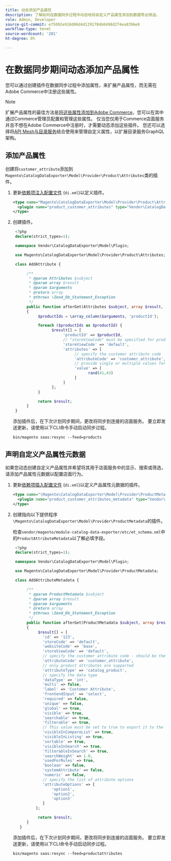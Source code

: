 ```yaml
---
title: 动态添加产品属性
description: 了解如何在数据同步过程中动态地将自定义产品属性添加到数据导出馈送。
role: Admin, Developer
source-git-commit: e75092e918d06d4d1291784b0498d274ea8396e8
workflow-type: tm+mt
source-wordcount: '281'
ht-degree: 0%

---
```


# 在数据同步期间动态添加产品属性

您可以通过创建插件在数据同步过程中添加属性，来扩展产品属性，而无需在Adobe Commerce中注册这些属性。

>[!NOTE]
>
>扩展产品属性的最佳方法是[将这些属性添加到Adobe Commerce](extensibility-and-customizations.md#add-product-attributes-to-adobe-commerce)，您可以在其中通过Commerce管理员配置和管理这些属性。 仅当您仅用于Commerce店面服务并且不想在Adobe Commerce中注册时，才需要动态添加这些插件。 您还可以选择将[API Mesh与目录服务](../catalog-service/mesh.md)结合使用来管理自定义属性，以扩展目录服务GraphQL架构。

## 添加产品属性

创建将`customer_attribute`添加到`Magento\CatalogDataExporter\Model\Provider\Product\Attributes`类的插件。

1. 更新[依赖项注入配置文件](https://developer.adobe.com/commerce/php/development/build/dependency-injection-file/) (`di.xml`)以定义插件。

   ```xml
   <type name="Magento\CatalogDataExporter\Model\Provider\Product\Attributes">
     <plugin name="product_customer_attributes" type="Vendor\CatalogDataExporter\Model\Plugin\AddAttribute"/>
   </type>
   ```

1. 创建插件。

   ```php
    <?php
    declare(strict_types=1);
   
    namespace Vendor\CatalogDataExporter\Model\Plugin;
   
    use Magento\CatalogDataExporter\Model\Provider\Product\Attributes;
   
    class AddAttribute {
   
         /**
          * @param Attributes $subject
          * @param array $result
          * @param $arguments
          * @return array
          * @throws \Zend_Db_Statement_Exception
          */
         public function afterGet(Attributes $subject, array $result, $arguments): array
         {
              $productIds = \array_column($arguments, 'productId');
   
              foreach ($productIds as $productId) {
                    $result[] = [
                         'productId' => $productId,
                         // "storeViewCode" must be specified for products where the customer attribute value should be set
                         'storeViewCode' => 'default',
                         'attributes' => [
                              // specify the customer attribute code
                              'attributeCode' => 'customer_attribute',
                              // provide single or multiple values for the attribute
                              'value' => [
                                    rand(41,43)
                              ]
                         ]
                    ];
              }
   
              return $result;
         }
    }
   ```

   添加插件后，在下次计划同步期间，更改将同步到连接的店面服务。 要立即发送更新，请使用以下CLI命令手动启动同步过程。

   ```
   bin/magento saas:resync --feed=products
   ```

## 声明自定义产品属性元数据

如果您动态创建自定义产品属性并希望将其用于店面服务中的显示、搜索或筛选，请添加产品属性元数据以配置店面行为。

1. 更新[依赖项插入配置文件](https://developer.adobe.com/commerce/php/development/build/dependency-injection-file/) (`di.xml`)以定义产品属性元数据的插件。

   ```xml
   <type name="\Magento\CatalogDataExporter\Model\Provider\ProductMetadata">
     <plugin name="product_customer_attributes_metadata" type="Vendor\CatalogDataExporter\Model\Plugin\AddAttributeMetadata"/>
   </type>
   ```

1. 创建指向以下提供程序`\Magento\CatalogDataExporter\Model\Provider\ProductMetadata`的插件。

   检查`vendor/magento/module-catalog-data-exporter/etc/et_schema.xml`中的`ProductAttributeMetadata`以了解必填字段。

   ```php
    <?php
    declare(strict_types=1);
   
    namespace Vendor\CatalogDataExporter\Model\Plugin;
   
    use Magento\CatalogDataExporter\Model\Provider\ProductMetadata;
   
    class AddAttributeMetadata {
   
         /**
          * @param ProductMetadata $subject
          * @param array $result
          * @param $arguments
          * @return array
          * @throws \Zend_Db_Statement_Exception
          */
         public function afterGet(ProductMetadata $subject, array $result, $arguments): array
         {
              $result[] = [
                'id' => '123',
                'storeCode' => 'default',
                'websiteCode' => 'base',
                'storeViewCode' => 'default',
                // specify the customer attribute code - should be the same as used in the products attributes plugin
                'attributeCode' => 'customer_attribute',
                // only product attributes are supported
                'attributeType' => 'catalog_product',
                // specify the data type
                'dataType' => 'int',
                'multi' => false,
                'label' => 'Customer Attribute',
                'frontendInput' => 'select',
                'required' => false,
                'unique' => false,
                'global' => true,
                'visible' => true,
                'searchable' => true,
                'filterable' => true,
                // This value must be set to true to export it to the storefront services
                'visibleInCompareList' => true,
                'visibleInListing' => true,
                'sortable' => true,
                'visibleInSearch' => true,
                'filterableInSearch' => true,
                'searchWeight' => 1.0,
                'usedForRules' => true,
                'boolean' => false,
                'systemAttribute' => false,
                'numeric' => false,
                // specify the list of attribute options
                'attributeOptions' => [
                    'option1',
                    'option2',
                    'option3'
                ]
             ];
   
              return $result;
         }
      }
   ```

   添加插件后，在下次计划同步期间，更改将同步到连接的店面服务。 要立即发送更新，请使用以下CLI命令手动启动同步过程。

   ```
   bin/magento saas:resync --feed=productattributes
   ```




